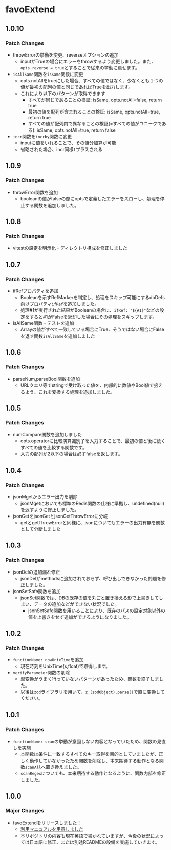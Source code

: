 # favoExtend

## 1.0.10

### Patch Changes

- throwErrorの挙動を変更、reverseオプションの追加
  - inputがTrueの場合にエラーをthrowするよう変更しました。また、`opts.reverse = true`とすることで従来の挙動に戻せます。
- `isAllSame`関数を`isSame`関数に変更
  - opts.notAllをtrueにした場合、すべての値ではなく、少なくとも１つの値が最初の配列の値と同じであればTrueを出力します。
  - これにより以下のパターンが取得できます
    - すべてが同じであることの検証: isSame, opts.notAll=false, return true
    - 最初の値を配列が含まれることの検証: isSame, opts.notAll=true, return true
    - すべての値が配列内で異なることの検証(=すべての値がユニークである): isSame, opts.notAll=true, return false
- `incr`関数を`incrby`関数に変更
  - inputに値をいれることで、その値分加算が可能
  - 省略された場合、incr同様`1`プラスされる

## 1.0.9

### Patch Changes

- throwError関数を追加
  - booleanの値がfalseの際にoptsで定義したエラーをスローし、処理を停止する関数を追加しました。

## 1.0.8

### Patch Changes

- vitestの設定を明示化・ディレクトリ構成を修正しました

## 1.0.7

### Patch Changes

- ifRefプロパティを追加
  - Booleanを示すRefMarkerを判定し、処理をスキップ可能にするdbDefs向けプロパティ`ifRef`を追加しました。
  - 処理#1が実行された結果がBooleanの場合に、`ifRef: "${#1}"`などの設定をすると#1がFalseを返却した場合にその処理をスキップします。
- isAllSame関数・テストを追加
  - Arrayの値がすべて一致している場合にTrue、そうではない場合にFalseを返す関数`isAllSame`を追加しました

## 1.0.6

### Patch Changes

- parseNum,parseBool関数を追加
  - URLクエリ等でstringで受け取った値を、内部的に数値やBool値で扱えるよう、これを変換する処理を追加しました。

## 1.0.5

### Patch Changes

- numCompare関数を追加しました
  - opts.operatorに比較演算識別子を入力することで、最初の値と後に続くすべての値を比較する関数です。
  - 入力の配列が2以下の場合は必ずfalseを返します。

## 1.0.4

### Patch Changes

- jsonMgetからエラー出力を削除
  - jsonMgetにおいても標準のRedis関数の仕様に準拠し、undefined(null)を返すように修正しました。
- jsonGetをjsonGetとjsonGetThrowErrorに分岐
  - getとgetThrowErrorと同様に、jsonについてもエラーの出力有無を関数として分断しました

## 1.0.3

### Patch Changes

- jsonDelの追加漏れ修正
  - jsonDelがmethodsに追加されておらず、呼び出しできなかった問題を修正しました。
- jsonSetSafe関数を追加
  - jsonSet関数では、DBの既存の値を丸ごと置き換える形で上書きしてしまい、データの追加などができない状況でした。
    - jsonSetSafe関数を用いることにより、既存のパスの設定対象以外の値を上書きをせず追加ができるようになりました。

## 1.0.2

### Patch Changes

- `functionName: nowUnixTime`を追加
  - 現在時刻をUnixTime(s,float)で取得します。
- `verifyParameter`関数の削除
  - 型変換がうまく行っていないパターンがあったため、関数を終了しました。
  - 以後は`zod`ライブラリを用いて、`z.(zodObject).parse()`で直に変換してください。

## 1.0.1

### Patch Changes

- `functionName: scan`の挙動が意図しない内容となっていたため、関数の見直しを実施
  - 本関数は条件に一致するすべてのキー取得を目的としていましたが、正しく動作していなかったため関数を削除し、本来期待する動作となる関数`scanAll`へ置き換えました。
  - `scanRegex`についても、本来期待する動作となるように、関数内部を修正しました。

## 1.0.0

### Major Changes

- favoExtendをリリースしました！
  - [利用マニュアルを用意しました](https://zenn.dev/nkte8/books/favoextend-manual)
  - 本リポジトリの内容も現在英語で書かれていますが、今後の状況によっては日本語に修正、または別途READMEの設備を実施していきます。
